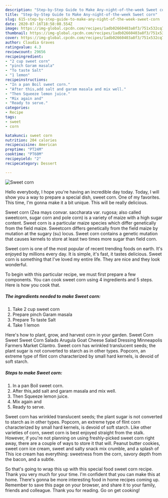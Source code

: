 ```yaml
---
description: "Step-by-Step Guide to Make Any-night-of-the-week Sweet corn"
title: "Step-by-Step Guide to Make Any-night-of-the-week Sweet corn"
slug: 615-step-by-step-guide-to-make-any-night-of-the-week-sweet-corn
date: 2020-07-16T18:58:08.554Z
image: https://img-global.cpcdn.com/recipes/1adb02660403a8f3/751x532cq70/sweet-corn-recipe-main-photo.jpg
thumbnail: https://img-global.cpcdn.com/recipes/1adb02660403a8f3/751x532cq70/sweet-corn-recipe-main-photo.jpg
cover: https://img-global.cpcdn.com/recipes/1adb02660403a8f3/751x532cq70/sweet-corn-recipe-main-photo.jpg
author: Claudia Graves
ratingvalue: 4.3
reviewcount: 29656
recipeingredient:
- "2 cup sweet corn"
- "pinch Garam masala"
- "To taste Salt"
- "1 lemon"
recipeinstructions:
- "In a pan Boil sweet corn."
- "After this,add salt and garam masala and mix well."
- "Then Squeeze lemon juice."
- "Mix again and"
- "Ready to serve."
categories:
- Recipe
tags:
- sweet
- corn

katakunci: sweet corn 
nutrition: 204 calories
recipecuisine: American
preptime: "PT24M"
cooktime: "PT60M"
recipeyield: "2"
recipecategory: Dessert

---
```



![Sweet corn](https://img-global.cpcdn.com/recipes/1adb02660403a8f3/751x532cq70/sweet-corn-recipe-main-photo.jpg)

Hello everybody, I hope you're having an incredible day today. Today, I will show you a way to prepare a special dish, sweet corn. One of my favorites. This time, I'm gonna make it a bit unique. This will be really delicious.

Sweet corn (Zea mays convar. saccharata var. rugosa; also called sweetcorn, sugar corn and pole corn) is a variety of maize with a high sugar content. Sweet corn is a particular maize species which differ genetically from the field maize. Sweetcorn differs genetically from the field maize by mutation at the sugary (su) locus. Sweet corn contains a genetic mutation that causes kernels to store at least two times more sugar than field corn.

Sweet corn is one of the most popular of recent trending foods on earth. It's enjoyed by millions every day. It is simple, it's fast, it tastes delicious. Sweet corn is something that I've loved my entire life. They are nice and they look wonderful.


To begin with this particular recipe, we must first prepare a few components. You can cook sweet corn using 4 ingredients and 5 steps. Here is how you cook that.

<!--inarticleads1-->

##### The ingredients needed to make Sweet corn:

1. Take 2 cup sweet corn
1. Prepare pinch Garam masala
1. Prepare To taste Salt
1. Take 1 lemon


Here&#39;s how to plant, grow, and harvest corn in your garden. Sweet Corn Sweet Sweet Corn Salads Arugula Goat Cheese Salad Dressing Minneapolis Farmers Market Cilantro. Sweet corn has wrinkled translucent seeds; the plant sugar is not converted to starch as in other types. Popcorn, an extreme type of flint corn characterized by small hard kernels, is devoid of soft starch. 

<!--inarticleads2-->

##### Steps to make Sweet corn:

1. In a pan Boil sweet corn.
1. After this,add salt and garam masala and mix well.
1. Then Squeeze lemon juice.
1. Mix again and
1. Ready to serve.


Sweet corn has wrinkled translucent seeds; the plant sugar is not converted to starch as in other types. Popcorn, an extreme type of flint corn characterized by small hard kernels, is devoid of soft starch. Like other varieties of corn, sweet corn is best enjoyed straight from the stalk. However, if you&#39;re not planning on using freshly-picked sweet corn right away, there are a couple of ways to store it that will. Peanut butter cookies, sweet corn ice cream, sweet and salty snack mix crumble, and a splash of This ice cream has everything: sweetness from the corn, savory depth from the bacon, and a subtle. 

So that's going to wrap this up with this special food sweet corn recipe. Thank you very much for your time. I'm confident that you can make this at home. There's gonna be more interesting food in home recipes coming up. Remember to save this page on your browser, and share it to your family, friends and colleague. Thank you for reading. Go on get cooking!
